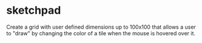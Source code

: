 # sketchpad

Create a grid with user defined dimensions up to 100x100
that allows a user to "draw" by changing the color of a 
tile when the mouse is hovered over it.